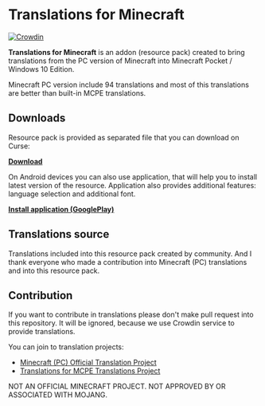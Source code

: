 # Translations for Minecraft


[![Crowdin](https://d322cqt584bo4o.cloudfront.net/translations-for-minecraft/localized.svg)](http://translate.fromgate.me)


**Translations for Minecraft** is an addon (resource pack) created to bring translations from the PC version of Minecraft into Minecraft Pocket / Windows 10 Edition.

Minecraft PC version include 94 translations and most of this translations are better than built-in MCPE translations.

## Downloads 

Resource pack is provided as separated file that you can download on Curse:
 
**[Download](https://mods.curse.com/mc-addons/minecraft/253111-translations-for-minecraft)**

On Android devices you can also use application, that will help you to install latest version of the resource. Application also provides additional features: language selection and additional font.

**[Install application (GooglePlay)](https://play.google.com/store/apps/details?id=ru.fromgate.minecrafttranslator)**

## Translations source

Translations included into this resource pack created by community. And I thank everyone who made a contribution into Minecraft (PC) translations and into this resource pack.


## Contribution

If you want to contribute in translations please don't make pull request into this repository. It will be ignored, because we use Crowdin service to provide translations.

You can join to translation projects:

- [Minecraft (PC) Official Translation Project](https://crowdin.com/project/minecraft/) 
- [Translations for MCPE Translations Project](https://crowdin.com/project/translations-for-minecraft)   



NOT AN OFFICIAL MINECRAFT PROJECT. NOT APPROVED BY OR ASSOCIATED WITH MOJANG.